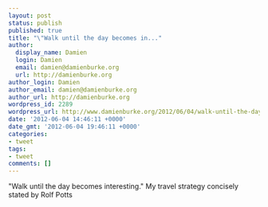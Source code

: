 ```yaml
---
layout: post
status: publish
published: true
title: "\"Walk until the day becomes in..."
author:
  display_name: Damien
  login: Damien
  email: damien@damienburke.org
  url: http://damienburke.org
author_login: Damien
author_email: damien@damienburke.org
author_url: http://damienburke.org
wordpress_id: 2289
wordpress_url: http://www.damienburke.org/2012/06/04/walk-until-the-day-becomes-in/
date: '2012-06-04 14:46:11 +0000'
date_gmt: '2012-06-04 19:46:11 +0000'
categories:
- tweet
tags:
- tweet
comments: []
---
```

<p>"Walk until the day becomes interesting." My travel strategy concisely stated by Rolf Potts</p>
